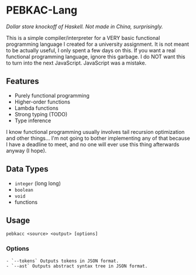 # PEBKAC-Lang

*Dollar store knockoff of Haskell. Not made in China, surprisingly.*

This is a simple compiler/interpreter for a VERY basic functional programming language I created for a university assignment. It is not meant to be actually useful, I only spent a few days on this. If you want a real functional programming language, ignore this garbage. I do NOT want this to turn into the next JavaScript. JavaScript was a mistake.

## Features

- Purely functional programming
- Higher-order functions
- Lambda functions
- Strong typing (TODO)
- Type inference

I know functional programming usually involves tail recursion optimization and other things... I'm not going to bother implementing any of that because I have a deadline to meet, and no one will ever use this thing afterwards anyway (I hope).

## Data Types

- `integer` (long long)
- `boolean`
- `void`
- functions

## Usage

	pebkacc <source> <output> [options]

### Options

	- `--tokens` Outputs tokens in JSON format.
	- `--ast` Outputs abstract syntax tree in JSON format.